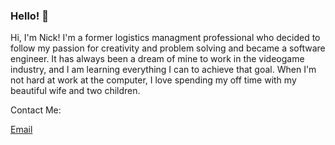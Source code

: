 ### Hello! 👋

Hi, I'm Nick!  I'm a former logistics managment professional who decided to follow my passion for creativity and problem solving and became a software engineer.  It has always been a dream of mine to work in the videogame industry, and I am learning everything I can to achieve that goal.  When I'm not hard at work at the computer, I love spending my off time with my beautiful wife and two children.

Contact Me:

[Email](ngwatson0379@gmail.com)
